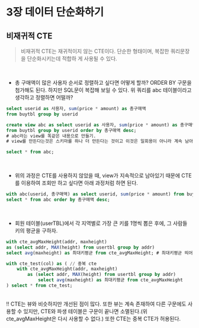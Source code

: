 # 3장 데이터 단순화하기

## 비재귀적 CTE

> 비재귀적 CTE는 재귀적이지 않는 CTE이다. 단순한 형태이며, 복잡한 쿼리문장을 단순화시키는데 적합하
게 사용될 수 있다.

<br>

- 총 구매액이 많은 사용자 순서로 정렬하고 싶다면 어떻게 할까? ORDER BY 구문을 첨가해도 된다. 하지만 SQL문이 복잡해 보일 수 있다. 위 쿼리를 abc 테이블이라고 생각하고 정렬하면 어떨까?

```sql
select userid as 사용자, sum(price * amount) as 총구매액
from buytbl group by userid 

create view abc as select userid as 사용자, sum(price * amount) as 총구매액
from buytbl group by userid order by 총구매액 desc;
# abc라는 view를 똑같은 내용으로 만들기.
# view를 만든다는것은 스키마를 하나 더 만든다는 것이고 이것은 일회용이 아니라 계속 남아있는다.

select * from abc;
```
<br>

- 위의 과정은 CTE를 사용하지 않았을 때, view가 지속적으로 남아있기 때문에 CTE를 이용하여 조회만 하고 싶다면 아래 과정처럼 하면 된다.

```sql
with abc(userid, 총구매액) as select userid, sum(price * amount) from buytbl group by usertbl
select * from abc order by 총구매액 desc;
```
<br>

- 회원 테이블(userTBL)에서 각 지역별로 가장 큰 키를 1명씩 뽑은 후에, 그 사람들 키의 평균을 구하자.

```sql
with cte_avgMaxHeight(addr, maxheight) 
as (select addr, MAX(height) from usertbl group by addr) 
select avg(maxheight) as 최대키평균 from cte_avgMaxHeight; # 최대키평균 띄어쓰기 불가능 혹은 "최대키 평균"

with cte_test(col) as ( // 중복 cte
	with cte_avgMaxHeight(addr, maxheight) 
		as (select addr, MAX(height) from usertbl group by addr) 
			select avg(maxheight) as 최대키평균 from cte_avgMaxHeight
) select * from cte_test;
```
<br>
‼ CTE는 뷰와 비슷하지만 개선된 점이 많다. 또한 뷰는 계속 존재하여 다른 구문에도 사용할 수 있지만,
CTE와 파생 테이블은 구문이 끝나면 소멸된다.(위 cte_avgMaxHeight은 다시 사용할 수 없다.) 또한 CTE는 중복 CTE가 허용된다.
